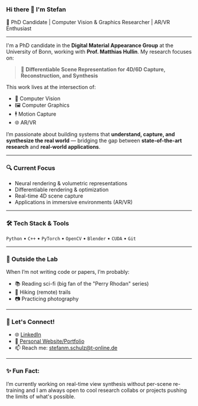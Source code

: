 ### Hi there 👋 I'm Stefan 
🚀 PhD Candidate | Computer Vision & Graphics Researcher | AR/VR Enthusiast  

---

I'm a PhD candidate in the **Digital Material Appearance Group** at the University of Bonn, working with **Prof. Matthias Hullin**. My research focuses on:

> 🎯 **Differentiable Scene Representation for 4D/6D Capture, Reconstruction, and Synthesis**

This work lives at the intersection of:
- 🧠 Computer Vision  
- 🖼️ Computer Graphics  
- 🕴️ Motion Capture  
- 🌐 AR/VR  

I’m passionate about building systems that **understand, capture, and synthesize the real world** — bridging the gap between **state-of-the-art research** and **real-world applications**.

---

### 🔍 Current Focus
- Neural rendering & volumetric representations  
- Differentiable rendering & optimization  
- Real-time 4D scene capture  
- Applications in immersive environments (AR/VR)

---

### 🛠️ Tech Stack & Tools
`Python` • `C++` • `PyTorch` • `OpenCV` • `Blender` • `CUDA` • `Git`

---

### 📸 Outside the Lab
When I’m not writing code or papers, I’m probably:
- 📚 Reading sci-fi (big fan of the "Perry Rhodan" series)
- 🥾 Hiking (remote) trails
- 📷 Practicing photography

---

### 🤝 Let's Connect!
- 🌐 [LinkedIn](https://www.linkedin.com/in/stefan-m-schulz)  
- 📝 [Personal Website/Portfolio](https://stefanmschulz.github.io) 
- 📫 Reach me: [stefanm.schulz@t-online.de](mailto:stefanm.schulz@t-online.de)

---

### ✨ Fun Fact:
I’m currently working on real-time view synthesis without per-scene re-training and I am always open to cool research collabs or projects pushing the limits of what's possible.

